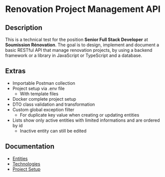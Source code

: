 # Renovation Project Management API

## Description
This is a technical test for the position **Senior Full Stack Developer** at **Soumission Rénovation**. 
The goal is to design, implement and document a basic RESTful API that manage renovation projects, by using a backend framework or a library in JavaScript or TypeScript and a database.

## Extras
- Importable Postman collection
- Project setup via .env file
  - With template files
- Docker complete project setup
- DTO class validation and transformation
- Custom global exception filter
  - For duplicate key value when creating or updating entities
- Lists show only active entities with limited informations and are ordered by id
  - Inactive entity can still be edited

## Documentation

- [Entities](./docs/entities/index.md)
- [Technologies](./docs/technologies/index.md)
- [Project Setup](./docs/setup/index.md)

